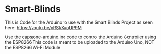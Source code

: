 # Smart-Blinds
This is Code for the Arduino to use with the Smart Blinds Project as seen here: https://youtu.be/xRSkXuoUP9M

Use the capstone-arduino.ino code to control the Arduino Controller using the ESP8266
This code is meant to be uploaded to the Arduino Uno, NOT the ESP8266 Wi-Fi Module
